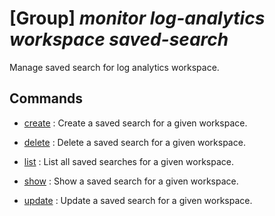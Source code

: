 # [Group] _monitor log-analytics workspace saved-search_

Manage saved search for log analytics workspace.

## Commands

- [create](/Commands/monitor/log-analytics/workspace/saved-search/_create.md)
: Create a saved search for a given workspace.

- [delete](/Commands/monitor/log-analytics/workspace/saved-search/_delete.md)
: Delete a saved search for a given workspace.

- [list](/Commands/monitor/log-analytics/workspace/saved-search/_list.md)
: List all saved searches for a given workspace.

- [show](/Commands/monitor/log-analytics/workspace/saved-search/_show.md)
: Show a saved search for a given workspace.

- [update](/Commands/monitor/log-analytics/workspace/saved-search/_update.md)
: Update a saved search for a given workspace.
